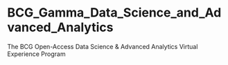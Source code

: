 # BCG_Gamma_Data_Science_and_Advanced_Analytics
The BCG Open-Access Data Science &amp; Advanced Analytics Virtual Experience Program
